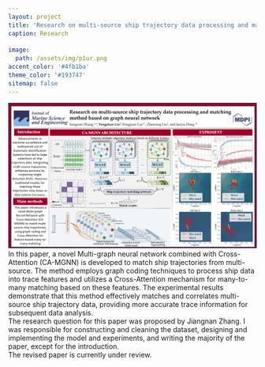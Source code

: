 ```yaml
---
layout: project
title: 'Research on multi-source ship trajectory data processing and matching method based on graph neural network.'
caption: Research

image: 
  path: /assets/img/p1ur.png
accent_color: '#4fb1ba'
theme_color: '#193747'
sitemap: false
---
```

![Surp 2021 Cohort](/assets/img/ResearchPoster_2.png)
In this paper, a novel Multi-graph neural network combined with Cross-Attention (CA-MGNN) is developed to match ship trajectories from multi-source. The method employs graph coding techniques to process ship data into trace features and utilizes a Cross-Attention mechanism for many-to-many matching based on these features. The experimental results demonstrate that this method effectively matches and correlates multi-source ship trajectory data, providing more accurate trace information for subsequent data analysis.  
The research question for this paper was proposed by Jiangnan Zhang. I was responsible for constructing and cleaning the dataset, designing and implementing the model and experiments, and writing the majority of the paper, except for the introduction.  
The revised paper is currently under review.
